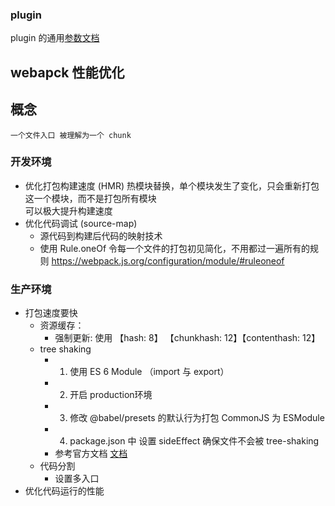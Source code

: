 ### plugin

plugin 的通用[参数文档](https://github.com/jantimon/html-webpack-plugin#options)

## webapck 性能优化

## 概念
    一个文件入口 被理解为一个 chunk

### 开发环境
* 优化打包构建速度 (HMR)
    热模块替换，单个模块发生了变化，只会重新打包这一个模块，而不是打包所有模块     
    可以极大提升构建速度     
* 优化代码调试 (source-map)
    * 源代码到构建后代码的映射技术
    * 使用 Rule.oneOf 令每一个文件的打包初见简化，不用都过一遍所有的规则 https://webpack.js.org/configuration/module/#ruleoneof

### 生产环境
* 打包速度要快     
    * 资源缓存：
        * 强制更新: 使用 【hash: 8】 【chunkhash: 12】【contenthash: 12】
    * tree shaking
        * 1. 使用 ES 6 Module （import 与 export）
        * 2. 开启 production环境
        * 3. 修改 @babel/presets 的默认行为打包 CommonJS 为 ESModule
        * 4. package.json 中 设置 sideEffect 确保文件不会被 tree-shaking
        * 参考官方文档 [文档](https://webpack.docschina.org/guides/tree-shaking/)
    * 代码分割
        * 设置多入口
* 优化代码运行的性能    